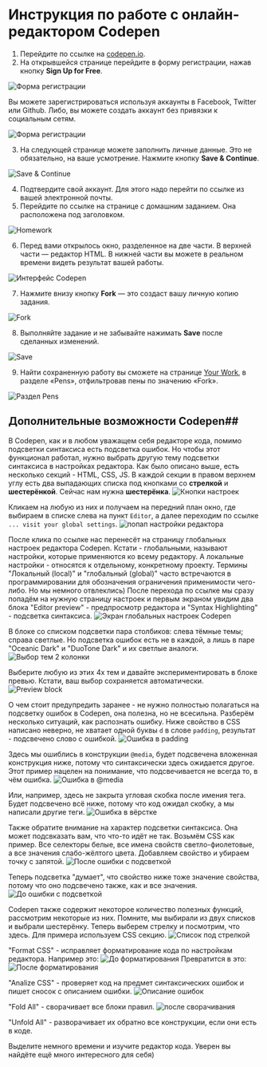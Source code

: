 # Инструкция по работе с онлайн-редактором Codepen

1. Перейдите по ссылке на [codepen.io](https://codepen.io).
2. На открывшейся странице перейдите в форму регистрации, нажав кнопку **Sign Up for Free**.

![Форма регистрации](../img/codepen-sign_up.png)

Вы можете зарегистрироваться используя аккаунты в Facebook, Twitter или Github. Либо, вы можете создать аккаунт без привязки к социальным сетям.

![Форма регистрации](../img/codepen-sign_up_2.png)

3. На следующей странице можете заполнить личные данные. Это не обязательно, на ваше усмотрение. Нажмите кнопку **Save & Continue**.

![Save & Continue](../img/save_continue.gif)

4. Подтвердите свой аккаунт. Для этого надо перейти по ссылке из вашей электронной почты.
5. Перейдите по ссылке на странице с домашним заданием. Она расположена под заголовком.

![Homework](../img/click.gif)

6. Перед вами открылось окно, разделенное на две части. В верхней части — редактор HTML. В нижней части вы можете в реальном времени видеть результат вашей работы.

![Интерфейс Codepen](../img/codepen-guide-panels.png)

7. Нажмите внизу кнопку **Fork** — это создаст вашу личную копию задания.

![Fork](../img/codepen-fork.jpg)

8. Выполняйте задание и не забывайте нажимать **Save** после сделанных изменений.

![Save](../img/codepen-save.png)

9. Найти сохраненную работу вы сможете на странице [Your Work](https://codepen.io/your-work/), в разделе «Pens», отфильтровав пены по значению «Fork».

![Раздел Pens](../img/codepen-forked.png)

## Дополнительные возможности Codepen##

В Codepen, как и в любом уважащем себя редакторе кода, помимо подсветки синтаксиса есть подсветка ошибок. Но чтобы этот функционал работал, нужно выбрать другую тему подсветки синтаксиса в настройках редактора. Как было описано выше, есть несколько секций - HTML, CSS, JS. В каждой секции в правом верхнем углу есть два выпадающих списка под кнопками со __стрелкой__ и __шестерёнкой__. Сейчас нам нужна __шестерёнка__.
![Кнопки настроек](../img/codepen-setting-buttons.png)

Кликаем на любую из них и получаем на передний план окно, где выбираем в списке слева на пункт `Editor`, а далее переходим по ссылке `... visit your global settings`.
![попап настройки редактора](../img/codepen-setting-popup.png)

После клика по ссылке нас перенесёт на страницу глобальных настроек редактора Codepen. Кстати - глобальными, называют настройки, которые применяются ко всему редактору. А локальные настройки - относятся к отдельному, конкретному проекту. Термины "Локальный (local)" и "глобальный (global)" часто встречаются в программировании для обозначения ограничения применимости чего-либо. Но мы немного отвлеклись) После перехода по ссылке мы сразу попадём на нужную страницу настроек и первым экраном увидим два блока "Editor preview" - предпросмотр редактора и "Syntax Highlighting" - подсветка синтаксиса.
![Экран глобальных настроек Codepen](../img/codepen-global-setting-screen.png)

В блоке со списком подсветки пара столбиков: слева тёмные темы; справа светлые. Но подсветка ошибок есть не в каждой, а лишь в паре "Oceanic Dark" и "DuoTone Dark" и их светлые аналоги.
![Выбор тем 2 колонки](../img/codepen-two-column-themes.png)

Выберите любую из этих 4х тем и давайте экспериментировать в блоке превью. Кстати, ваш выбор сохраняется автоматически. 
![Preview block](../img/codepen-prewiew-all.png)

О чем стоит предупредить заранее - не нужно полностью полагаться на подсветку ошибок в Codepen, она полезна, но не всесильна. 
Разберём несколько ситуаций, как распознать ошибку. 
Ниже свойство в CSS написано неверно, не хватает одной буквы `d` в слове `padding`, результат - подсвечено слово с ошибкой.
![Ошибка в padding](../img/codepen-preview-props-error.png)

Здесь мы ошиблись в конструкции `@media`, будет подсвечена вложенная конструкция ниже, потому что синтаксически здесь ожидается другое. Этот пример нацелен на понимание, что подсвечивается не всегда то, в чём ошибка. 
![Ошибка в @media](../img/codepen-preview-media-error.png)

Или, например, здесь не закрыта угловая скобка после имения тега. Будет подсвечено всё ниже, потому что код ожидал скобку, а мы написали другие теги.
![Ошибка в вёрстке](../img/codepen-preview-html-error.png)

Также обратите внимание на характер подсветки синтаксиса. Она может подсвказать вам, что что-то идёт не так. Возьмём CSS как пример. Все селекторы белые, все имена свойств светло-фиолетовые, а все значения слабо-жёлтого цвета. Добавляем свойство и убираем точку с запятой.
![После ошибки с подсветкой](../img/codepen-highlight-special-error.png)

Теперь подсветка "думает", что свойство ниже тоже значение свойства, потому что оно подсвечено также, как и все значения.
![До ошибки с подсветкой](../img/codepen-highlight-special.png)

Codepen также содержит некоторое количество полезных функций, рассмотрим некоторые из них. Помните, мы выбирали из двух списков и выбрали шестерёнку. Теперь выберем стрелку и посмотрим, что здесь. Для примера используем CSS секцию.
![Список под стрелкой](../img/codepen-arrow-menu-view.png)

"Format CSS" - исправляет форматирование кода по настройкам редактора. Например это:
![До форматирования](../img/codepen-arrow-menu-before-format.png)
Превратится в это:
![После форматирования](../img/codepen-arrow-menu-after-format.png)

"Analize CSS" - проверяет код на предмет синтаксических ошибок и пишет сносок с описанием ошибки. 
![Описание ошибок](../img/codepen-arrow-menu-analizer.png)

"Fold All" - сворачивает все блоки правил.
![после сворачивания](../img/codepen-arrow-mwnu-after-fold-all.png)

"Unfold All" - разворачивает их обратно все конструкции, если они есть в коде.

Выделите немного времени и изучите редактор кода. Уверен вы найдёте ещё много интересного для себя)
